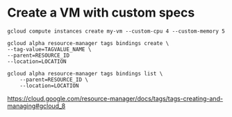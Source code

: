 # Create a VM with custom specs
```
gcloud compute instances create my-vm --custom-cpu 4 --custom-memory 5
```

```
gcloud alpha resource-manager tags bindings create \
--tag-value=TAGVALUE_NAME \
--parent=RESOURCE_ID
--location=LOCATION

gcloud alpha resource-manager tags bindings list \
    --parent=RESOURCE_ID \
    --location=LOCATION
```

https://cloud.google.com/resource-manager/docs/tags/tags-creating-and-managing#gcloud_8
